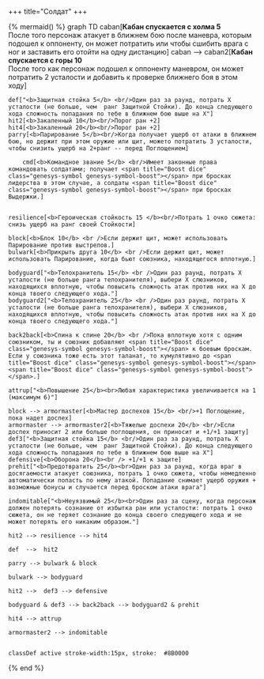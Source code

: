 +++
title="Солдат"
+++

{% mermaid() %}
graph TD
    caban[<b>Кабан спускается с холма 5</b><br>После того персонаж атакует в ближнем бою после маневра, которым подошел к оппоненту, он может потратить <span title="Advantage symbol" class="genesys-symbol genesys-symbol-advantage"></span><span title="Advantage symbol" class="genesys-symbol genesys-symbol-advantage"></span><span title="Advantage symbol" class="genesys-symbol genesys-symbol-advantage"></span> или <span title="Triumph symbol" class="genesys-symbol genesys-symbol-triumph"></span> чтобы сшибить врага с ног и заставить его отойти на одну дистанцию]
    caban --> caban2[<b>Кабан спускается с горы 10</b><br>После того как персонаж подошел к оппоненту маневром, он может потратить 2 усталости и добавить <span title="Success symbol" class="genesys-symbol genesys-symbol-success"></span><span title="Success symbol" class="genesys-symbol genesys-symbol-success"></span><span title="Threat symbol" class="genesys-symbol genesys-symbol-threat"></span><span title="Threat symbol" class="genesys-symbol genesys-symbol-threat"></span> к проверке ближнего боя в этом ходу]


    def["<b>Защитная стойка 5</b> <br/>Один раз за раунд, потрать Х усталости (не больше, чем  ранг Защитной Стойки). До конца следующего хода сложность попадания по тебе в ближнем бою выше на Х"]
    hit2[<b>Закаленный 10</b><br/>Порог ран +2]
    hit4[<b>Закаленный 20</b><br/>Порог ран +2]
    parry[<b>Парирование 5</b><br/>Когда получает ущерб от атаки в ближнем бою, но держит при этом оружие или щит, можето потратить 3 усталости, чтобы снизить ущерб на 2+ранг -- перед Поглощением]

        cmd[<b>Командное звание 5</b> <br/>Имеет законные права командовать солдатами; получает <span title="Boost dice" class="genesys-symbol genesys-symbol-boost"></span> при бросках лидерства в этом случае, а солдаты <span title="Boost dice" class="genesys-symbol genesys-symbol-boost"></span> при бросках Выдержки.]
    

    resilience[<b>Героическая стойкость 15 </b><br/>Потрать 1 очко сюжета: снизь ущерб на ранг своей Стойкости]

    block[<b>Блок 10</b> <br />Если держит щит, может использовать Парирование против выстрелов.]
    bulwark[<b>Прикрыть друга 10</b> <br />Если держит щит, может использовать Парирование, когда бьют союзника, находящегося вплотную.]

    bodyguard["<b>Телохранитель 15</b> <br />Один раз раунд, потрать Х усталости (не больше ранга телохранителя), выбери Х слюзников, находящихся вплотную, чтобы повысить сложность атак против них на Х до конца твоего следующего хода."]
    bodyguard2["<b>Телохранитель 25</b> <br />Один раз раунд, потрать Х усталости (не больше ранга телохранителя), выбери Х слюзников, находящихся вплотную, чтобы повысить сложность атак против них на Х до конца твоего следующего хода."]
    
    back2back[<b>Спина к спине 20</b> <br />Пока вплотную хотя с одним союзником, ты и союзник добавляют <span title="Boost dice" class="genesys-symbol genesys-symbol-boost"></span> к боевым броскам. Если у союзника тоже есть этот таланат, то кумулятивно до <span title="Boost dice" class="genesys-symbol genesys-symbol-boost"></span><span title="Boost dice" class="genesys-symbol genesys-symbol-boost"></span>.]

    attrup["<b>Повышение 25</b><br>Любая характеристика увеличивается на 1 (максимум 6)"]
    
    block --> armormaster[<b>Мастер доспехов 15</b> <br/>+1 Поглощение, пока надет доспех]
    armormaster --> armormaster2[<b>Тяжелые доспехи 20</b> <br/>Если доспех приносит 2 или больше поглощения, он приносит и +1/+1 защиту]
    def3["<b>Защитная стойка 15</b> <br/>Один раз за раунд, потрать Х усталости (не больше, чем  ранг Защитной Стойки). До конца следующего хода сложность попадания по тебе в ближнем бою выше на Х"]
    defensive[<b>Оборона 20</b><br /> +1/+1 к защите]
    prehit["<b>Предотвратить 25</b><br>Один раз за раунд, когда враг в досягаемости атакует союзника, потрать 1 очко сюжета, чтобы немедленно автоматически попасть по нему атакой. Попадание снимает ущерб оружия + возможные бонусы и случается перед броском атаки врага"]

    indomitable["<b>Неуязвимый 25</b><br>Один раз за сцену, когда персонаж должен потерять сознание от избытка ран или усталости: потрать 1 очко сюжета, он не теряет сознание до конца своего следующего хода и не может потерять его никаким образом."]

    hit2 --> resilience --> hit4

    def  -->  hit2 

    parry --> bulwark & block

    bulwark --> bodyguard 

    hit2 -->  def3 --> defensive

    bodyguard & def3 --> back2back --> bodyguard2 & prehit

    hit4 --> attrup

    armormaster2 --> indomitable


    classDef active stroke-width:15px, stroke: 	#8B0000
{% end %}